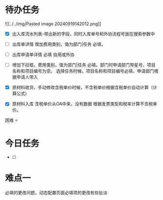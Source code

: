 # 待办任务
![[../../img/Pasted image 20240919142012.png]]

- [x] 出入库流水列表-带出新的字段，同时入库单号和外协流程号放在搜索参数中

- [ ] 出库单详情 增加费用类别，值为部门|任务 必填。

- [ ] 出库申请单详情 必填 自用或外协
- [ ] 增加下拉框，费用类别，值为部门|任务 必填。部门时申请部门带星号，项目名称和项目编号为空。 选择任务时候，项目名称和项目编号必填，申请部门根据申请人带入

- [x] 原材料收货，手动修改含税单价时候，不含税单价根据含税单价自动计算（计算公式）

- [x] 原材料入库 含税单价从OA中来，没有数据 根据发票类型和税率计算不含税单价。

困难
⭐

# 今日任务
- [ ] 



# 难点一
必填的更改问题，动态配置页面必填项的更改有些扯淡